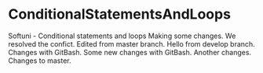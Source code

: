 # ConditionalStatementsAndLoops
Softuni - Conditional statements and loops
Making some changes.
We resolved the confict.
Edited from master branch.
Hello from develop branch.
Changes with GitBash.
Some new changes with GitBash.
Another changes.
Changes to master.
